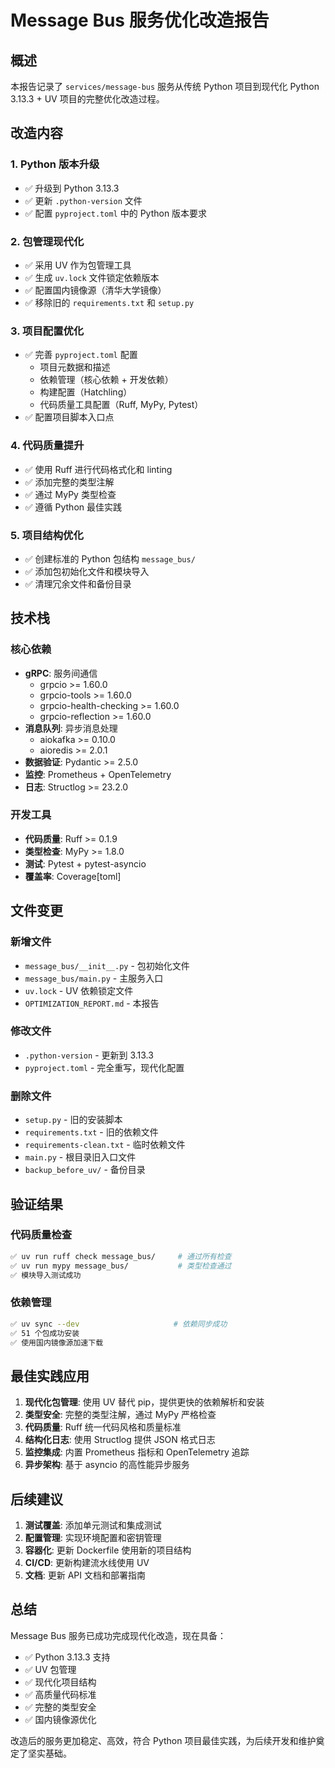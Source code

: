 # Message Bus 服务优化改造报告

## 概述
本报告记录了 `services/message-bus` 服务从传统 Python 项目到现代化 Python 3.13.3 + UV 项目的完整优化改造过程。

## 改造内容

### 1. Python 版本升级
- ✅ 升级到 Python 3.13.3
- ✅ 更新 `.python-version` 文件
- ✅ 配置 `pyproject.toml` 中的 Python 版本要求

### 2. 包管理现代化
- ✅ 采用 UV 作为包管理工具
- ✅ 生成 `uv.lock` 文件锁定依赖版本
- ✅ 配置国内镜像源（清华大学镜像）
- ✅ 移除旧的 `requirements.txt` 和 `setup.py`

### 3. 项目配置优化
- ✅ 完善 `pyproject.toml` 配置
  - 项目元数据和描述
  - 依赖管理（核心依赖 + 开发依赖）
  - 构建配置（Hatchling）
  - 代码质量工具配置（Ruff, MyPy, Pytest）
- ✅ 配置项目脚本入口点

### 4. 代码质量提升
- ✅ 使用 Ruff 进行代码格式化和 linting
- ✅ 添加完整的类型注解
- ✅ 通过 MyPy 类型检查
- ✅ 遵循 Python 最佳实践

### 5. 项目结构优化
- ✅ 创建标准的 Python 包结构 `message_bus/`
- ✅ 添加包初始化文件和模块导入
- ✅ 清理冗余文件和备份目录

## 技术栈

### 核心依赖
- **gRPC**: 服务间通信
  - grpcio >= 1.60.0
  - grpcio-tools >= 1.60.0
  - grpcio-health-checking >= 1.60.0
  - grpcio-reflection >= 1.60.0
- **消息队列**: 异步消息处理
  - aiokafka >= 0.10.0
  - aioredis >= 2.0.1
- **数据验证**: Pydantic >= 2.5.0
- **监控**: Prometheus + OpenTelemetry
- **日志**: Structlog >= 23.2.0

### 开发工具
- **代码质量**: Ruff >= 0.1.9
- **类型检查**: MyPy >= 1.8.0
- **测试**: Pytest + pytest-asyncio
- **覆盖率**: Coverage[toml]

## 文件变更

### 新增文件
- `message_bus/__init__.py` - 包初始化文件
- `message_bus/main.py` - 主服务入口
- `uv.lock` - UV 依赖锁定文件
- `OPTIMIZATION_REPORT.md` - 本报告

### 修改文件
- `.python-version` - 更新到 3.13.3
- `pyproject.toml` - 完全重写，现代化配置

### 删除文件
- `setup.py` - 旧的安装脚本
- `requirements.txt` - 旧的依赖文件
- `requirements-clean.txt` - 临时依赖文件
- `main.py` - 根目录旧入口文件
- `backup_before_uv/` - 备份目录

## 验证结果

### 代码质量检查
```bash
✅ uv run ruff check message_bus/     # 通过所有检查
✅ uv run mypy message_bus/           # 类型检查通过
✅ 模块导入测试成功
```

### 依赖管理
```bash
✅ uv sync --dev                     # 依赖同步成功
✅ 51 个包成功安装
✅ 使用国内镜像源加速下载
```

## 最佳实践应用

1. **现代化包管理**: 使用 UV 替代 pip，提供更快的依赖解析和安装
2. **类型安全**: 完整的类型注解，通过 MyPy 严格检查
3. **代码质量**: Ruff 统一代码风格和质量标准
4. **结构化日志**: 使用 Structlog 提供 JSON 格式日志
5. **监控集成**: 内置 Prometheus 指标和 OpenTelemetry 追踪
6. **异步架构**: 基于 asyncio 的高性能异步服务

## 后续建议

1. **测试覆盖**: 添加单元测试和集成测试
2. **配置管理**: 实现环境配置和密钥管理
3. **容器化**: 更新 Dockerfile 使用新的项目结构
4. **CI/CD**: 更新构建流水线使用 UV
5. **文档**: 更新 API 文档和部署指南

## 总结

Message Bus 服务已成功完成现代化改造，现在具备：
- ✅ Python 3.13.3 支持
- ✅ UV 包管理
- ✅ 现代化项目结构
- ✅ 高质量代码标准
- ✅ 完整的类型安全
- ✅ 国内镜像源优化

改造后的服务更加稳定、高效，符合 Python 项目最佳实践，为后续开发和维护奠定了坚实基础。 